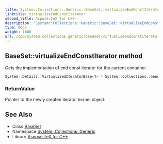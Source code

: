 ```yaml
---
title: System::Collections::Generic::BaseSet::virtualizeEndConstIterator method
linktitle: virtualizeEndConstIterator
second_title: Aspose.TeX for C++
description: 'System::Collections::Generic::BaseSet::virtualizeEndConstIterator method. Gets the implementation of end const iterator for the current container in C++.'
type: docs
weight: 1800
url: /cpp/system.collections.generic/baseset/virtualizeendconstiterator/
---
```

## BaseSet::virtualizeEndConstIterator method


Gets the implementation of end const iterator for the current container.

```cpp
System::Details::VirtualizedIteratorBase<T> * System::Collections::Generic::BaseSet<T, SET_T>::virtualizeEndConstIterator() const override
```


### ReturnValue

Pointer to the newly created iterator kernel object.

## See Also

* Class [BaseSet](../)
* Namespace [System::Collections::Generic](../../)
* Library [Aspose.TeX for C++](../../../)
